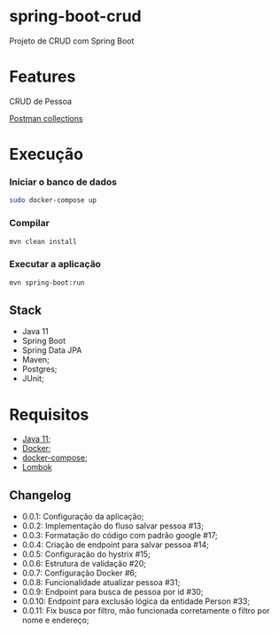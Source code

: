 # spring-boot-crud
Projeto de CRUD com Spring Boot

# Features
CRUD de Pessoa

[Postman collections](https://github.com/robertocandido/spring-boot-crud/blob/master/spring-boot-crud.postman_collection.json)

# Execução
### Iniciar o banco de dados
```bash
sudo docker-compose up
```
### Compilar
```bash
mvn clean install
```
### Executar a aplicação
```bash
mvn spring-boot:run
```

## Stack
* Java 11
* Spring Boot
* Spring Data JPA
* Maven;
* Postgres;
* JUnit;

# Requisitos
* [Java 11](https://www.oracle.com/technetwork/java/javase/downloads/jdk11-downloads-5066655.html);
* [Docker](https://www.docker.com/);
* [docker-compose](https://docs.docker.com/compose/install/#install-compose);
* [Lombok](https://projectlombok.org/)


## Changelog
- 0.0.1: Configuração da aplicação;
- 0.0.2: Implementação do fluso salvar pessoa #13;
- 0.0.3: Formatação do código com padrão google #17;
- 0.0.4: Criação de endpoint para salvar pessoa #14;
- 0.0.5: Configuração do hystrix #15;
- 0.0.6: Estrutura de validação #20;
- 0.0.7: Configuração Docker #6;
- 0.0.8: Funcionalidade atualizar pessoa #31;
- 0.0.9: Endpoint para busca de pessoa por id #30;
- 0.0.10: Endpoint para exclusão lógica da entidade Person #33;
- 0.0.11: Fix busca por filtro, mão funcionada corretamente o filtro por nome e endereço;
